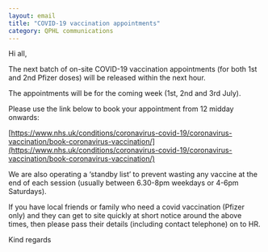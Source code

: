 ```yaml
---
layout: email
title: "COVID-19 vaccination appointments"
category: QPHL communications
---
```


Hi all,

The next batch of on-site COVID-19 vaccination appointments (for both 1st and 2nd Pfizer doses) will be released within the next hour.

The appointments will be for the coming week (1st, 2nd and 3rd July).

Please use the link below to book your appointment from 12 midday onwards:

[https://www.nhs.uk/conditions/coronavirus-covid-19/coronavirus-vaccination/book-coronavirus-vaccination/](https://www.nhs.uk/conditions/coronavirus-covid-19/coronavirus-vaccination/book-coronavirus-vaccination/)

We are also operating a ‘standby list’ to prevent wasting any vaccine at the end of each session (usually between 6.30-8pm weekdays or 4-6pm Saturdays).

If you have local friends or family who need a covid vaccination (Pfizer only) and they can get to site quickly at short notice around the above times, then please pass their details (including contact telephone) on to HR.

Kind regards